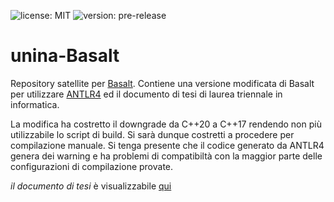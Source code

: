 ![license: MIT](https://img.shields.io/badge/license-MIT-blue)
![version: pre-release](https://img.shields.io/badge/version-pre--release-red)

# unina-Basalt
Repository satellite per [Basalt](https://www.github.com/fDero/Basalt). Contiene una versione modificata di Basalt 
per utilizzare [ANTLR4](https://www.antlr.org) ed il documento di tesi di laurea triennale in informatica.

La modifica ha costretto il downgrade da C++20 a C++17 rendendo non più utilizzabile lo script di build. Si sarà dunque 
costretti a procedere per compilazione manuale. Si tenga presente che il codice generato da ANTLR4 genera dei warning e ha problemi
di compatibiltà con la maggior parte delle configurazioni di compilazione provate.

*il documento di tesi* è visualizzabile [qui](https://github.com/fDero/unina-Basalt/blob/master/tex/main.pdf)